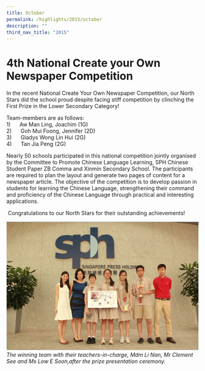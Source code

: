 ```yaml
---
title: October
permalink: /highlights/2015/october
description: ""
third_nav_title: "2015"
---
```

# 4th National Create your Own Newspaper Competition

In the recent National Create Your Own Newspaper Competition, our North Stars did the school proud despite facing stiff competition by clinching the First Prize in the Lower Secondary Category!

Team-members are as follows:  
1)      Aw Man Ling, Joachim (1G)  
2)      Goh Mui Foong, Jennifer (2D)  
3)      Gladys Wong Lin Hui (2G)  
4)      Tan Jia Peng (2G)

Nearly 50 schools participated in this national competition jointly organised by the Committee to Promote Chinese Language Learning, SPH Chinese Student Paper ZB Comma and Xinmin Secondary School. The participants are required to plan the layout and generate two pages of content for a newspaper article. The objective of the competition is to develop passion in students for learning the Chinese Language, strengthening their command and proficiency of the Chinese Language through practical and interesting applications.

 Congratulations to our North Stars for their outstanding achievements!
 
 ![](/images/sph.jpeg)
 _The winning team with their teachers-in-charge, Mdm Li Nan, Mr Clement See and Ms Low E Soon,after the prize presentation ceremony._